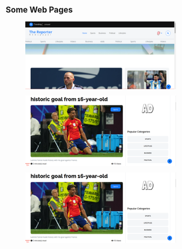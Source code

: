 ## Some Web Pages


<p align="center"><img src="https://raw.githubusercontent.com/wenuranga-silva/The-Reporter/refs/heads/main/public/uploads/1.png" width="400" alt="image"></p>

<p align="center"><img src="https://raw.githubusercontent.com/wenuranga-silva/The-Reporter/refs/heads/main/public/uploads/3.png" width="400" alt="image"></p>

<p align="center"><img src="https://github.com/wenuranga-silva/The-Reporter/blob/main/public/uploads/3.png" width="400" alt="image"></p>

